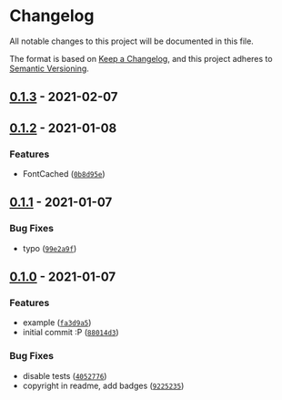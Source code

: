 # Changelog

All notable changes to this project will be documented in this file.

The format is based on [Keep a Changelog], and this project adheres to
[Semantic Versioning].

## [0.1.3] - 2021-02-07

## [0.1.2] - 2021-01-08

### Features

- FontCached ([`0b8d95e`])

## [0.1.1] - 2021-01-07

### Bug Fixes

- typo ([`99e2a9f`])

## [0.1.0] - 2021-01-07

### Features

- example ([`fa3d9a5`])
- initial commit :P ([`88014d3`])

### Bug Fixes

- disable tests ([`4052776`])
- copyright in readme, add badges ([`9225235`])

[keep a changelog]: https://keepachangelog.com/en/1.0.0/
[semantic versioning]: https://semver.org/spec/v2.0.0.html
[0.1.3]: https://github.com/denosaurs/font/compare/0.1.2...0.1.3
[0.1.2]: https://github.com/denosaurs/font/compare/0.1.1...0.1.2
[`0b8d95e`]: https://github.com/denosaurs/font/commit/0b8d95e141cdcc4d53170243c2c59f89a85142a2
[0.1.1]: https://github.com/denosaurs/font/compare/0.1.0...0.1.1
[`99e2a9f`]: https://github.com/denosaurs/font/commit/99e2a9f447db2391db312748edfd6eedf818cb1c
[0.1.0]: https://github.com/denosaurs/font/compare/0.1.0
[`fa3d9a5`]: https://github.com/denosaurs/font/commit/fa3d9a5ddeb941a89c584e1c34ae70da9b24c4fe
[`88014d3`]: https://github.com/denosaurs/font/commit/88014d3c15b6dfdbb068f9e2446581575b131626
[`4052776`]: https://github.com/denosaurs/font/commit/4052776280b2d31050c3c17df4e15d8a6a54cc78
[`9225235`]: https://github.com/denosaurs/font/commit/9225235bbbda3ca9c3579e4e65e367b533cbde43
